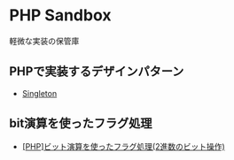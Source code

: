 # PHP Sandbox
軽微な実装の保管庫
## PHPで実装するデザインパターン
- [Singleton](https://liginc.co.jp/web/programming/php/150154)

## bit演算を使ったフラグ処理
- [[PHP]ビット演算を使ったフラグ処理(2進数のビット操作)](http://php-archive.net/php/bit_flag/)